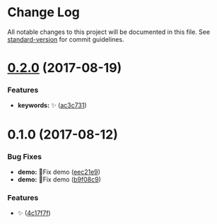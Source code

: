 # Change Log

All notable changes to this project will be documented in this file. See [standard-version](https://github.com/conventional-changelog/standard-version) for commit guidelines.

<a name="0.2.0"></a>
# [0.2.0](https://github.com/vivaxy/react-text-more-less/compare/v0.1.0...v0.2.0) (2017-08-19)


### Features

* **keywords:** :sparkles: ([ac3c731](https://github.com/vivaxy/react-text-more-less/commit/ac3c731))



<a name="0.1.0"></a>
# 0.1.0 (2017-08-12)


### Bug Fixes

* **demo:** :bug:Fix demo ([eec21e9](https://github.com/vivaxy/react-text-more-less/commit/eec21e9))
* **demo:** :bug:Fix demo ([b9f08c9](https://github.com/vivaxy/react-text-more-less/commit/b9f08c9))


### Features

* :sparkles: ([4c17f7f](https://github.com/vivaxy/react-text-more-less/commit/4c17f7f))
